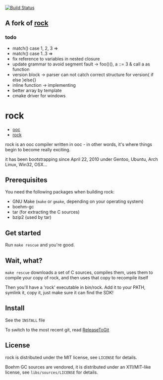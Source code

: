 [![Build Status](https://secure.travis-ci.org/fasterthanlime/rock.png?branch=master)](http://travis-ci.org/fasterthanlime/rock)

## A fork of [rock](https://github.com/fasterthanlime/rock)

### todo

* match() case 1, 2, 3 =>
* match() case 1..3 =>
* fix reference to variables in nested closure
* update grammar to avoid segment fault -> foo()(), a ::= 3 & call a as function
* version block -> parser can not catch correct structure for version{ if else }else{}
* inline function -> implementing
* better array by template
* cmake driver for windows

# rock

  * [ooc](http://ooc-lang.org/)
  * [rock](https://github.com/fasterthanlime/rock)

rock is an ooc compiler written in ooc - in other words, it's
where things begin to become really exciting.

it has been bootstrapping since April 22, 2010 under Gentoo, Ubuntu,
Arch Linux, Win32, OSX...

## Prerequisites

You need the following packages when building rock:

* GNU Make (`make` or `gmake`, depending on your operating system)
* boehm-gc
* tar (for extracting the C sources)
* bzip2 (used by tar)

## Get started

Run `make rescue` and you're good.

## Wait, what?

`make rescue` downloads a set of C sources, compiles them, uses them to compile your copy of rock,
and then uses that copy to recompile itself

Then you'll have a 'rock' executable in bin/rock. Add it to your PATH, symlink it, copy it, just
make sure it can find the SDK!

## Install

See the `INSTALL` file

To switch to the most recent git, read
[ReleaseToGit](https://github.com/fasterthanlime/rock/blob/master/docs/workflow/ReleaseToGit.md)

## License

rock is distributed under the MIT license, see `LICENSE` for details.

Boehm GC sources are vendored, it is distributed under an X11/MIT-like license,
see `libs/sources/LICENSE` for details.

